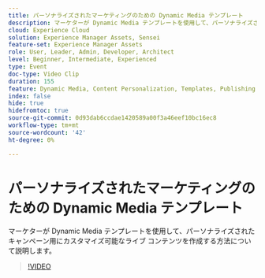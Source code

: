 ```yaml
---
title: パーソナライズされたマーケティングのための Dynamic Media テンプレート
description: マーケターが Dynamic Media テンプレートを使用して、パーソナライズされたキャンペーン用にカスタマイズ可能なライブ コンテンツを作成する方法について説明します。
cloud: Experience Cloud
solution: Experience Manager Assets, Sensei
feature-set: Experience Manager Assets
role: User, Leader, Admin, Developer, Architect
level: Beginner, Intermediate, Experienced
type: Event
doc-type: Video Clip
duration: 155
feature: Dynamic Media, Content Personalization, Templates, Publishing
index: false
hide: true
hidefromtoc: true
source-git-commit: 0d93dab6ccdae1420589a00f3a46eef10bc16ec8
workflow-type: tm+mt
source-wordcount: '42'
ht-degree: 0%

---
```



# パーソナライズされたマーケティングのための Dynamic Media テンプレート

マーケターが Dynamic Media テンプレートを使用して、パーソナライズされたキャンペーン用にカスタマイズ可能なライブ コンテンツを作成する方法について説明します。

>[!VIDEO](https://video.tv.adobe.com/v/3459241/?learn=on&enablevpops)
